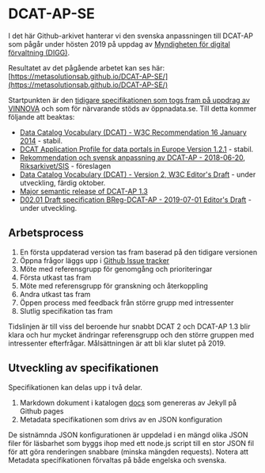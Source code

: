 # DCAT-AP-SE

I det här Github-arkivet hanterar vi den svenska anpassningen till DCAT-AP som pågår under hösten 2019 på uppdag av [Myndigheten för digital förvaltning (DIGG)](https://www.digg.se).

Resultatet av det pågående arbetet kan ses här: [https://metasolutionsab.github.io/DCAT-AP-SE/](https://metasolutionsab.github.io/DCAT-AP-SE/)

Startpunkten är den [tidigare specifikationen som togs fram på uppdrag av VINNOVA](https://lankadedata.se/spec/DCAT-AP-SE/)
och som för närvarande stöds av öppnadata.se. Till detta kommer följande att beaktas:

- [Data Catalog Vocabulary (DCAT) - W3C Recommendation 16 January 2014](https://www.w3.org/TR/vocab-dcat/) - stabil.
- [DCAT Application Profile for data portals in Europe Version 1.2.1](https://joinup.ec.europa.eu/release/dcat-ap/121) - stabil.
- [Rekommendation och svensk anpassning av DCAT-AP - 2018-06-20, Riksarkivet/SIS](https://oppnadata.se/wp-content/uploads/2018/06/Bilaga_8_DCAT-AP1.1-Svensk-rekommendation.pdf) - föreslagen
- [Data Catalog Vocabulary (DCAT) - Version 2, W3C Editor's Draft](https://w3c.github.io/dxwg/dcat/) - under utveckling, färdig oktober.
- [Major semantic release of DCAT-AP 1.3](https://joinup.ec.europa.eu/solution/dcat-application-profile-data-portals-europe/news/dcat-ap-releases-2019)
- [D02.01 Draft specification BReg-DCAT-AP - 2019-07-01 Editor's Draft](https://joinup.ec.europa.eu/solution/abr-specification-registry-registries) - under utveckling.

## Arbetsprocess

1. En första uppdaterad version tas fram baserad på den tidigare versionen
2. Öppna frågor läggs upp i [Github Issue tracker](https://github.com/MetaSolutionsAB/DCAT-AP-SE/issues)
3. Möte med referensgrupp för genomgång och prioriteringar
4. Första utkast tas fram
5. Möte med referensgrupp för granskning och återkoppling
6. Andra utkast tas fram
7. Öppen process med feedback från större grupp med intressenter
8. Slutlig specifikation tas fram

Tidslinjen är till viss del beroende hur snabbt DCAT 2 och DCAT-AP 1.3 blir klara och hur mycket 
ändringar referensgrupp och den större gruppen med intressenter efterfrågar. Målsättningen är att bli klar slutet på 2019. 

## Utveckling av specifikationen

Specifikationen kan delas upp i två delar.

1. Markdown dokument i katalogen [docs](docs) som genereras av Jekyll på Github pages
2. Metadata specifikationen som drivs av en JSON konfiguration

De sistnämnda JSON konfigurationen är uppdelad i en mängd olika JSON filer för läsbarhet som byggs ihop med ett node.js
script till en stor JSON fil för att göra renderingen snabbare (minska mängden requests).
Notera att Metadata specifikationen förvaltas på både engelska och svenska.
